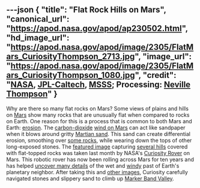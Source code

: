 ---json
{
  "title": "Flat Rock Hills on Mars",
  "canonical_url": "https://apod.nasa.gov/apod/ap230502.html",
  "hd_image_url": "https://apod.nasa.gov/apod/image/2305/FlatMars_CuriosityThompson_2713.jpg",
  "image_url": "https://apod.nasa.gov/apod/image/2305/FlatMars_CuriosityThompson_1080.jpg",
  "credit": "[NASA](https://www.nasa.gov/), [JPL-Caltech](https://www.jpl.nasa.gov/), [MSSS](https://www.msss.com/); Processing: [Neville Thompson](https://www.flickr.com/people/nev-t/)"
}
---

Why are there so many flat rocks on Mars? Some views of plains and hills on [Mars](https://solarsystem.nasa.gov/planets/mars/in-depth/) show many rocks that are unusually flat when compared to rocks on Earth. One reason for this is a process that is common to both Mars and Earth: [erosion](https://en.wikipedia.org/wiki/Erosion). The [carbon-dioxide](https://solarsystem.nasa.gov/planets/mars/in-depth/#otp_atmosphere) [wind on Mars](https://apod.nasa.gov/apod/ap150303.html) can act like sandpaper when it blows around gritty [Martian sand](https://apod.nasa.gov/apod/ap190924.html). This sand can create differential erosion, smoothing over [some rocks](https://geology.com/stories/13/rocks-on-mars/), while wearing down the tops of other long-exposed stones. The [featured image](https://www.flickr.com/photos/nev-t/52814100597/in/pool-apods/) capturing [several hills](https://mars.nasa.gov/resources/27373/n_r000_3783_edr100cylasb2208_autolm1/) covered with flat-topped rocks was taken last month by NASA's [Curiosity Rover](https://mars.nasa.gov/msl/home/) on Mars. This robotic rover has now been rolling across Mars for ten years and has helped [uncover many details](https://mars.nasa.gov/msl/mission/science/results/) of the wet and [windy](https://apod.nasa.gov/apod/ap011017.html) past of Earth's planetary neighbor. After taking this and [other images](https://mars.nasa.gov/resources/27294/curiositys-360-degree-view-of-marker-band-valley/), Curiosity carefully navigated stones and slippery sand to climb up [Marker Band Valley](https://mars.nasa.gov/msl/mission-updates/?month=4&year=2023).
